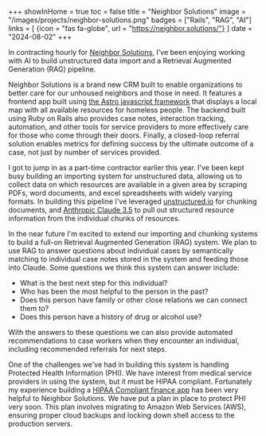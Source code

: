 +++
showInHome = true
toc = false
title = "Neighbor Solutions"
image = "/images/projects/neighbor-solutions.png"
badges = ["Rails", "RAG", "AI"]
links = [
    {icon = "fas fa-globe", url = "https://neighbor.solutions/"}
]
date = "2024-08-02"
+++

In contracting hourly for [Neighbor Solutions](https://neighbor.solutions/), I've been enjoying
working with AI to build unstructured data import and a Retrieval Augmented Generation (RAG) pipeline.


Neighbor Solutions is a brand new CRM built to enable organizations to better care for our unhoused neighbors and those in need.
It features a frontend app built using [the Astro javascript framework](astro.build) that displays a local map with
all available resources for homeless people.  The backend built using Ruby on Rails also provides case notes, interaction
tracking, automation, and other tools for service providers to more effectively care for those who come through their doors.
Finally, a closed-loop referral solution enables metrics for defining success by the ultimate outcome of a case, not just
by number of services provided.

I got to jump in as a part-time contractor earlier this year.  I've been kept busy building an importing system for
unstructured data, allowing us to collect data on which resources are available in a given area by scraping PDFs, word
documents, and excel spreadsheets with widely varying formats.  In building this pipeline I've leveraged
[unstructured.io](https://unstructured.io/) for chunking documents, and [Anthropic Claude 3.5](https://www.anthropic.com/)
to pull out structured resource information from the individual chunks of resources.

In the near future I'm excited to extend our importing and chunking systems to build a full-on Retrieval Augmented
Generation (RAG) system.  We plan to use RAG to answer questions about individual cases by semantically matching to
individual case notes stored in the system and feeding those into Claude.  Some questions we think this system can answer
include:
  * What is the best next step for this individual?
  * Who has been the most helpful to the person in the past?
  * Does this person have family or other close relations we can connect them to?
  * Does this person have a history of drug or alcohol use?
  
With the answers to these questions we can also provide automated recommendations to case workers when they encounter
an individual, including recommended referrals for next steps.

One of the challenges we've had in building this system is handling Protected Health Information (PHI).  We have interest
 from medical service providers in using the system, but it must be HIPAA compliant.  Fortunately my experience building a 
[HIPAA Compliant finance app](/projects/healthshare-technology-solutions/) has been very helpful to Neighbor Solutions.  We
have put a plan in place to protect PHI very soon.  This plan involves migrating to Amazon Web Services (AWS), ensuring
proper cloud backups and locking down shell access to the production servers.
